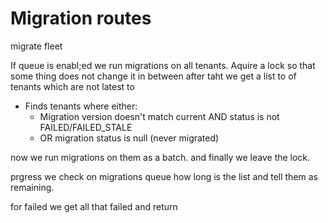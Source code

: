 # Migration routes

migrate fleet

If queue is enabl;ed we run migrations on all tenants. Aquire a lock so that some thing does not change it in between after taht we get a list to of tenants which are not latest to 

- Finds tenants where either:
    - Migration version doesn't match current AND status is not FAILED/FAILED_STALE
    - OR migration status is null (never migrated)

now we run migrations on them as a batch. and finally we leave the lock.

prgress we check on migrations queue how long is the list and tell them as remaining.

for failed we get all that failed and return